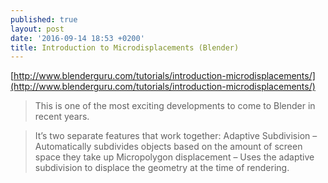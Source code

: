 ```yaml
---
published: true
layout: post
date: '2016-09-14 18:53 +0200'
title: Introduction to Microdisplacements (Blender)
---
```

[http://www.blenderguru.com/tutorials/introduction-microdisplacements/](http://www.blenderguru.com/tutorials/introduction-microdisplacements/)

> This is one of the most exciting developments to come to Blender in recent years.

> It’s two separate features that work together:
> Adaptive Subdivision – Automatically subdivides objects based on the amount of screen space they take up 
> Micropolygon displacement – Uses the adaptive subdivision to displace the geometry at the time of rendering.